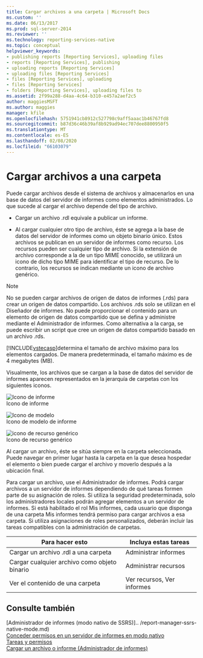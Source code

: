 ```yaml
---
title: Cargar archivos a una carpeta | Microsoft Docs
ms.custom: ''
ms.date: 06/13/2017
ms.prod: sql-server-2014
ms.reviewer: ''
ms.technology: reporting-services-native
ms.topic: conceptual
helpviewer_keywords:
- publishing reports [Reporting Services], uploading files
- reports [Reporting Services], publishing
- uploading reports [Reporting Services]
- uploading files [Reporting Services]
- files [Reporting Services], uploading
- files [Reporting Services]
- folders [Reporting Services], uploading files to
ms.assetid: 2f99a288-d4aa-4c64-b310-e457a2aef2c5
author: maggiesMSFT
ms.author: maggies
manager: kfile
ms.openlocfilehash: 5751941cb8912c527798c9aff5aaac1b46767fd8
ms.sourcegitcommit: b87d36c46b39af8b929ad94ec707dee8800950f5
ms.translationtype: MT
ms.contentlocale: es-ES
ms.lasthandoff: 02/08/2020
ms.locfileid: "66103079"
---
```

# <a name="upload-files-to-a-folder"></a>Cargar archivos a una carpeta
  Puede cargar archivos desde el sistema de archivos y almacenarlos en una base de datos del servidor de informes como elementos administrados. Lo que sucede al cargar el archivo depende del tipo de archivo.  
  
-   Cargar un archivo .rdl equivale a publicar un informe.  
  
-   Al cargar cualquier otro tipo de archivo, éste se agrega a la base de datos del servidor de informes como un objeto binario único. Estos archivos se publican en un servidor de informes como recurso. Los recursos pueden ser cualquier tipo de archivo. Si la extensión de archivo corresponde a la de un tipo MIME conocido, se utilizará un icono de dicho tipo MIME para identificar el tipo de recurso. De lo contrario, los recursos se indican mediante un icono de archivo genérico.  
  
> [!NOTE]  
>  No se pueden cargar archivos de origen de datos de informes (.rds) para crear un origen de datos compartido. Los archivos .rds solo se utilizan en el Diseñador de informes. No puede proporcionar el contenido para un elemento de origen de datos compartido que se defina y administre mediante el Administrador de informes. Como alternativa a la carga, se puede escribir un script que cree un origen de datos compartido basado en un archivo .rds.  
  
 
  [!INCLUDE[vstecasp](../../includes/vstecasp-md.md)]determina el tamaño de archivo máximo para los elementos cargados. De manera predeterminada, el tamaño máximo es de 4 megabytes (MB).  
  
 Visualmente, los archivos que se cargan a la base de datos del servidor de informes aparecen representados en la jerarquía de carpetas con los siguientes iconos.  
  
 ![Icono de informe](../media/hlp-16doc.gif "Icono de informe")  
Icono de informe  
  
 ![Icono de modelo](../media/model-icon.gif "Icono de modelo")  
Icono de modelo de informe  
  
 ![icono de recurso genérico](../media/hlp-16file.gif "Icono de recurso genérico")  
Icono de recurso genérico  
  
 Al cargar un archivo, éste se sitúa siempre en la carpeta seleccionada. Puede navegar en primer lugar hasta la carpeta en la que desea hospedar el elemento o bien puede cargar el archivo y moverlo después a la ubicación final.  
  
 Para cargar un archivo, use el Administrador de informes. Podrá cargar archivos a un servidor de informes dependiendo de qué tareas formen parte de su asignación de roles. Si utiliza la seguridad predeterminada, solo los administradores locales podrán agregar elementos a un servidor de informes. Si está habilitado el rol Mis informes, cada usuario que disponga de una carpeta Mis informes tendrá permiso para cargar archivos a esa carpeta. Si utiliza asignaciones de roles personalizados, deberán incluir las tareas compatibles con la administración de carpetas.  
  
|Para hacer esto|Incluya estas tareas|  
|----------------|-------------------------|  
|Cargar un archivo .rdl a una carpeta|Administrar informes|  
|Cargar cualquier archivo como objeto binario|Administrar recursos|  
|Ver el contenido de una carpeta|Ver recursos, Ver informes|  
  
## <a name="see-also"></a>Consulte también  
 [Administrador de informes &#40;modo nativo de SSRS&#41;].. /report-manager-ssrs-native-mode.md)   
 [Conceder permisos en un servidor de informes en modo nativo](../security/granting-permissions-on-a-native-mode-report-server.md)   
 [Tareas y permisos](../security/tasks-and-permissions.md)   
 [Cargar un archivo o informe &#40;Administrador de informes&#41;](../reports/upload-a-file-or-report-report-manager.md)  
  
  
